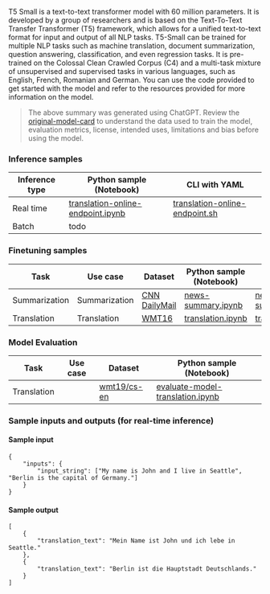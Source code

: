 T5 Small is a text-to-text transformer model with 60 million parameters. It is developed by a group of researchers and is based on the Text-To-Text Transfer Transformer (T5) framework, which allows for a unified text-to-text format for input and output of all NLP tasks. T5-Small can be trained for multiple NLP tasks such as machine translation, document summarization, question answering, classification, and even regression tasks. It is pre-trained on the Colossal Clean Crawled Corpus (C4) and a multi-task mixture of unsupervised and supervised tasks in various languages, such as English, French, Romanian and German. You can use the code provided to get started with the model and refer to the resources provided for more information on the model.

> The above summary was generated using ChatGPT. Review the [original-model-card](https://huggingface.co/t5-small) to understand the data used to train the model, evaluation metrics, license, intended uses, limitations and bias before using the model.

### Inference samples

Inference type|Python sample (Notebook)|CLI with YAML
|--|--|--|
Real time|[translation-online-endpoint.ipynb](https://aka.ms/azureml-infer-online-sdk-translation)|[translation-online-endpoint.sh](https://aka.ms/azureml-infer-online-cli-translation)
Batch | todo


### Finetuning samples

Task|Use case|Dataset|Python sample (Notebook)|CLI with YAML
|---|--|--|--|--|
Summarization|Summarization|[CNN DailyMail](https://huggingface.co/datasets/cnn_dailymail)|[news-summary.ipynb](https://aka.ms/azureml-ft-sdk-news-summary)|[news-summary.sh](https://aka.ms/azureml-ft-cli-news-summary)
Translation|Translation|[WMT16](https://huggingface.co/datasets/cnn_dailymail)|[translation.ipynb](https://aka.ms/azureml-ft-sdk-translation)|[translation.sh](https://aka.ms/azureml-ft-cli-translation)


### Model Evaluation

|Task|Use case|Dataset|Python sample (Notebook)|
|---|--|--|--|
|Translation||[wmt19/cs-en](https://huggingface.co/datasets/wmt19/viewer/cs-en/)|[evaluate-model-translation.ipynb](https://aka.ms/azureml-eval-sdk-translation)|


### Sample inputs and outputs (for real-time inference)

#### Sample input
```
{
    "inputs": {
        "input_string": ["My name is John and I live in Seattle", "Berlin is the capital of Germany."]
    }
}
```

#### Sample output
```
[
    {
        "translation_text": "Mein Name ist John und ich lebe in Seattle."
    },
    {
        "translation_text": "Berlin ist die Hauptstadt Deutschlands."
    }
]
```
